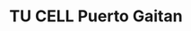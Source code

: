 ---
title: "TU CELL Puerto Gaitan"
url: /puerto-gaitan/tu-cell-puerto-gaitan/
shop: teléfono móvil
---